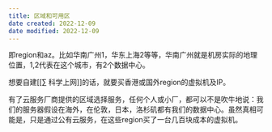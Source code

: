 ```yaml
---
title: 区域和可用区
date created: 2022-12-09
date modified: 2022-12-09
---
```


即region和az。比如华南广州1，华东上海2等等，华南广州就是机房实际的地理位置，1,2代表在这个城市，有2个数据中心。

想要自建[[∑ 科学上网]]的话，就要买香港或国外region的虚拟机及IP。

有了云服务厂商提供的区域选择服务，任何个人或小厂，都可以不是吹牛地说：我们的服务器假设在海外，在伦敦，日本，洛杉矶都有我们的数据中心。虽然真相可能是，只是通过公有云服务，在这些region买了一台几百块成本的虚拟机。
